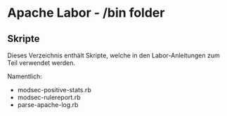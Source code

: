 Apache Labor - /bin folder
==========================

## Skripte
Dieses Verzeichnis enthält Skripte, welche in den Labor-Anleitungen zum Teil verwendet werden.

Namentlich:

   * modsec-positive-stats.rb
   * modsec-rulereport.rb
   * parse-apache-log.rb
